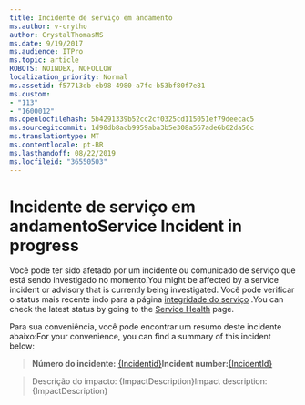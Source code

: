 ```yaml
---
title: Incidente de serviço em andamento
ms.author: v-crytho
author: CrystalThomasMS
ms.date: 9/19/2017
ms.audience: ITPro
ms.topic: article
ROBOTS: NOINDEX, NOFOLLOW
localization_priority: Normal
ms.assetid: f57713db-eb98-4980-a7fc-b53bf80f7e81
ms.custom:
- "113"
- "1600012"
ms.openlocfilehash: 5b4291339b52cc2cf0325cd115051ef79deecac5
ms.sourcegitcommit: 1d98db8acb9959aba3b5e308a567ade6b62da56c
ms.translationtype: MT
ms.contentlocale: pt-BR
ms.lasthandoff: 08/22/2019
ms.locfileid: "36550503"
---
```

# <a name="service-incident-in-progress"></a><span data-ttu-id="77c06-102">Incidente de serviço em andamento</span><span class="sxs-lookup"><span data-stu-id="77c06-102">Service Incident in progress</span></span>

<span data-ttu-id="77c06-103">Você pode ter sido afetado por um incidente ou comunicado de serviço que está sendo investigado no momento.</span><span class="sxs-lookup"><span data-stu-id="77c06-103">You might be affected by a service incident or advisory that is currently being investigated.</span></span> <span data-ttu-id="77c06-104">Você pode verificar o status mais recente indo para a página [integridade do serviço](https://admin.microsoft.com/adminportal/home#/servicehealth) .</span><span class="sxs-lookup"><span data-stu-id="77c06-104">You can check the latest status by going to the [Service Health](https://admin.microsoft.com/adminportal/home#/servicehealth) page.</span></span>
  
<span data-ttu-id="77c06-105">Para sua conveniência, você pode encontrar um resumo deste incidente abaixo:</span><span class="sxs-lookup"><span data-stu-id="77c06-105">For your convenience, you can find a summary of this incident below:</span></span>
  
> <span data-ttu-id="77c06-106">**Número do incidente:** [{Incidentid}](https://admin.microsoft.com/adminportal/home#/servicehealth)</span><span class="sxs-lookup"><span data-stu-id="77c06-106">**Incident number:**[{IncidentId}](https://admin.microsoft.com/adminportal/home#/servicehealth)</span></span>
    
> <span data-ttu-id="77c06-107">Descrição do impacto: {ImpactDescription}</span><span class="sxs-lookup"><span data-stu-id="77c06-107">Impact description: {ImpactDescription}</span></span>
